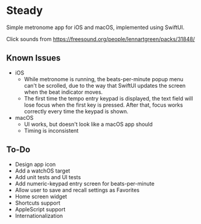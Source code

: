Steady
======

Simple metronome app for iOS and macOS, implemented using SwiftUI.

Click sounds from <https://freesound.org/people/lennartgreen/packs/31848/>


## Known Issues

- iOS
   - While metronome is running, the beats-per-minute popup menu can't be scrolled, due to the way that SwiftUI updates the screen when the beat indicator moves.
   - The first time the tempo entry keypad is displayed, the text field will lose focus when the first key is pressed.  After that, focus works correctly every time the keypad is shown.
- macOS
   - UI works, but doesn't look like a macOS app should
   - Timing is inconsistent


## To-Do

- Design app icon
- Add a watchOS target
- Add unit tests and UI tests
- Add numeric-keypad entry screen for beats-per-minute
- Allow user to save and recall settings as Favorites
- Home screen widget
- Shortcuts support
- AppleScript support
- Internationalization
